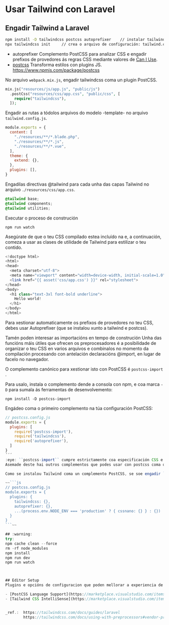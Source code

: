 # Usar Tailwind con Laravel

## Engadir Tailwind a Laravel

```bash
npm install -D tailwindcss postcss autoprefixer    // instalar tailwind e as súas dependencias
npx tailwindcss init     // crea o arquivo de configuración: tailwind.config.js
```
- autoprefixer Complemento PostCSS para analizar CSS e engadir prefixos de provedores ás regras CSS mediante valores de [Can I Use](https://caniuse.com/).
- [postcss](https://github.com/postcss/postcss) Transforma estilos con plugins JS. https://www.npmjs.com/package/postcss

No arquivo ``webpack.mix.js``, engadir tailwindcss coma un plugin PostCSS.

```php
mix.js("resources/js/app.js", "public/js")
  .postCss("resources/css/app.css", "public/css", [
    require("tailwindcss"),
  ]);
```

Engadir as rutas a tódolos arquivos do modelo -template- no arquivo ``tailwind.config.js``.

```js
module.exports = {
  content: [
    "./resources/**/*.blade.php",
    "./resources/**/*.js",
    "./resources/**/*.vue",
  ],
  theme: {
    extend: {},
  },
  plugins: [],
}
```

Engadilas directivas @tailwind para cada unha das capas Tailwind no arquivo ``./resources/css/app.css``.

```css
@tailwind base;
@tailwind components;
@tailwind utilities;
```

Executar o proceso de construción

```npm run watch```

Asegúrate de que o teu CSS compilado estea incluído na <head> e, a continuación, comeza a usar as clases de utilidade de Tailwind para estilizar o teu contido.

```php
<!doctype html>
<html>
<head>
  <meta charset="utf-8">
  <meta name="viewport" content="width=device-width, initial-scale=1.0">
  <link href="{{ asset('css/app.css') }}" rel="stylesheet">
</head>
<body>
  <h1 class="text-3xl font-bold underline">
    Hello world!
  </h1>
</body>
</html>
```
Para xestionar automaticamente os prefixos de provedores no teu CSS, debes usar Autoprefixer (que se instalou xunto a tailwind e postcss).

Tamén poden interesar as importacións en tempo de construción
Unha das funcións máis útiles que ofrecen os preprocesadores é a posibilidade de organizar o teu CSS en varios arquivos e combinalos no momento da compilación procesando con antelación declaracións @import, en lugar de facelo no navegador.

O complemento canónico para xestionar isto con PostCSS é ``postcss-import`` .

Para usalo, instala o complemento dende a consola con npm, e coa marca ``-D`` para sumala ás ferramentas de desenvolvemento:

```npm install -D postcss-import```

Engádeo coma o primeiro complemento na túa configuración PostCSS:

```js
// postcss.config.js
module.exports = {
  plugins: [
    require('postcss-import'),
    require('tailwindcss'),
    require('autoprefixer'),
  ]
}
´´´
:eye: ``postcss-import`` cumpre estrictamente coa especificación CSS e non permite declaracións ``@import`` en calquera lugar, excepto na parte superior dun arquivo.
Asemade deste hai outros complementos que podes usar con postcss coma o complemento de aniñación [``nesting``](https://github.com/postcss/postcss-nested)

Como se instalou Tailwind coma un complemento PostCSS, se soe engadir ``cssnano`` ao final da lista de complementos para minificar os resultados. :eye: Aínda que ao usar un framework, a miúdo, nin sequera necesitas configuralo xa que o minificado se xestiona en produción automaticamente.

~~```js
// postcss.config.js
module.exports = {
  plugins: {
    tailwindcss: {},
    autoprefixer: {},
    ...(process.env.NODE_ENV === 'production' ? { cssnano: {} } : {})
  }
}
```~~

## :warning:
try:
npm cache clean --force
rm -rf node_modules
npm install
npm run dev
npm run watch



## Editor Setup
Plugins e opcións de configuracion que poden mellorar a experiencia de desenvolvemento cando traballas con Tailwind CSS.

- [PostCSS Language Support](https://marketplace.visualstudio.com/items?itemName=csstools.postcss)
- [Tailwind CSS IntelliSense](https://marketplace.visualstudio.com/items?itemName=bradlc.vscode-tailwindcss)


_ref.:  https://tailwindcss.com/docs/guides/laravel
        https://tailwindcss.com/docs/using-with-preprocessors#vendor-prefixes
